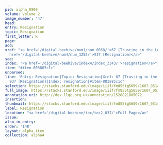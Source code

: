 ```yaml
---
pid: alpha_0800
volume: Volume 2
image_number: '47'
head:
entry: Resignation
topic: Resignation
first_letter: R
page:
add:
xref: "<a href='/digital-beehive/num1/num_0068/'>67 [Trusting in the Lord]</a>|<a
  href='/digital-beehive/num4/num_1252/'>937 [Resignation]</a>"
see:
index: "<a href='/digital-beehive/index4/index_3343/'>resignation</a>"
item: "#item-803885c1c"
unparsed:
line: 'Entry: Resignation|Topic: Resignation|Xref: 67 [Trusting in the Lord]|Xref:
  937 [Resignation]|Index: resignation|#item-803885c1c'
selection: https://stacks.stanford.edu/image/iiif/fm855tg5659/1607_0514/402,3494,2933,490/full/0/default.jpg
full_image: https://stacks.stanford.edu/image/iiif/fm855tg5659/1607_0514/full/full/0/default.jpg
annotation_uri: http://dev.llgc.org.uk/annotation/1528821885072
insertion:
thumbnail: https://stacks.stanford.edu/image/iiif/fm855tg5659/1607_0514/402,3494,600,180/250,/0/default.jpg
label: Resignation
location: "<a href='/digital-beehive/toc/toc2_037/'>Full Page</a>"
issue:
also_in_entry:
order: '148'
layout: alpha_item
collection: alpha4
---
```

